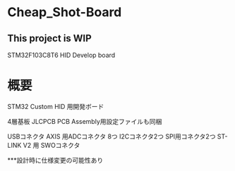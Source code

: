 # Cheap_Shot-Board 
## This project is WIP
STM32F103C8T6 HID Develop board

# 概要
STM32 Custom HID 用開発ボード

4層基板
JLCPCB PCB Assembly用設定ファイルも同梱

USBコネクタ
AXIS 用ADCコネクタ 8つ
I2Cコネクタ2つ
SPI用コネクタ2つ
ST-LINK V2 用 SWOコネクタ

***設計時に仕様変更の可能性あり
